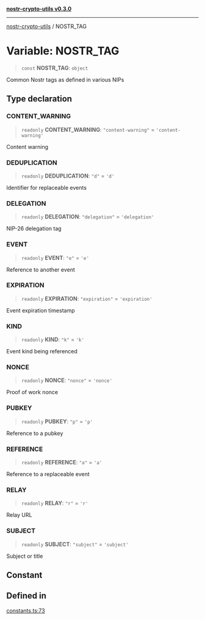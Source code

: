 [**nostr-crypto-utils v0.3.0**](../README.md)

***

[nostr-crypto-utils](../globals.md) / NOSTR\_TAG

# Variable: NOSTR\_TAG

> `const` **NOSTR\_TAG**: `object`

Common Nostr tags as defined in various NIPs

## Type declaration

### CONTENT\_WARNING

> `readonly` **CONTENT\_WARNING**: `"content-warning"` = `'content-warning'`

Content warning

### DEDUPLICATION

> `readonly` **DEDUPLICATION**: `"d"` = `'d'`

Identifier for replaceable events

### DELEGATION

> `readonly` **DELEGATION**: `"delegation"` = `'delegation'`

NIP-26 delegation tag

### EVENT

> `readonly` **EVENT**: `"e"` = `'e'`

Reference to another event

### EXPIRATION

> `readonly` **EXPIRATION**: `"expiration"` = `'expiration'`

Event expiration timestamp

### KIND

> `readonly` **KIND**: `"k"` = `'k'`

Event kind being referenced

### NONCE

> `readonly` **NONCE**: `"nonce"` = `'nonce'`

Proof of work nonce

### PUBKEY

> `readonly` **PUBKEY**: `"p"` = `'p'`

Reference to a pubkey

### REFERENCE

> `readonly` **REFERENCE**: `"a"` = `'a'`

Reference to a replaceable event

### RELAY

> `readonly` **RELAY**: `"r"` = `'r'`

Relay URL

### SUBJECT

> `readonly` **SUBJECT**: `"subject"` = `'subject'`

Subject or title

## Constant

## Defined in

[constants.ts:73](https://github.com/HumanjavaEnterprises/nostr-crypto-utils/blob/0f31137ec103ea3e26d2a80b02d4d406d5a6e0d6/src/constants.ts#L73)
